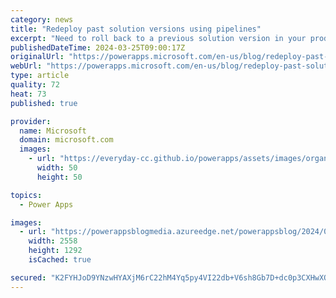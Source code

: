 ```yaml
---
category: news
title: "Redeploy past solution versions using pipelines"
excerpt: "Need to roll back to a previous solution version in your production environment? Now you can with pipelines! Pipelines have guard rails in place to ensure that solutions are rolled back in a safe way that follows ALM best practices.\n"
publishedDateTime: 2024-03-25T09:00:17Z
originalUrl: "https://powerapps.microsoft.com/en-us/blog/redeploy-past-solution-versions-using-pipelines/"
webUrl: "https://powerapps.microsoft.com/en-us/blog/redeploy-past-solution-versions-using-pipelines/"
type: article
quality: 72
heat: 73
published: true

provider:
  name: Microsoft
  domain: microsoft.com
  images:
    - url: "https://everyday-cc.github.io/powerapps/assets/images/organizations/microsoft.com-50x50.jpg"
      width: 50
      height: 50

topics:
  - Power Apps

images:
  - url: "https://powerappsblogmedia.azureedge.net/powerappsblog/2024/03/pipeline-redeploy.png"
    width: 2558
    height: 1292
    isCached: true

secured: "K2FYHJoD9YNzwHYAXjM6rC22hM4Yq5py4VI22db+V6sh8Gb7D+dc0p3CXHwXQw+XQbYMhXKDsak6ZbQvauiYDWVOOiKvc+g3Gz5YkL0OYvkz6L2AMt5H5uO6KkVMac38fAqgr3DUSm559LLaYRiFJV1Yuas9NTvYde6sOrL6fYpdzmxLIdhe6t0JeG9gTOTQ+nyenoKaPXIeJ73j61b7WD0wHGuhMN+42mYZV6lMa/xIOrCqIlQ7+d1Z5h4lYbZA21H5XJ4q831yGzrzSq/sqoeqPIbmxs5WwZkLVsR4E7Rq2bMPeTXn0FBgo8HB9vS9xz5iOp1B0mdb8QVCVt692xsQZ/UXjHHxXrtRmgufNLw=;jkcUj6Q5ad3ONYl3ixDpgw=="
---
```


